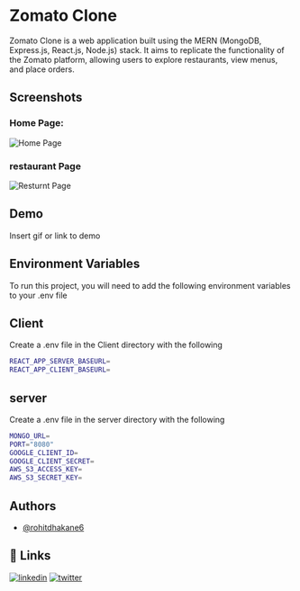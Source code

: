 # Zomato Clone

Zomato Clone is a web application built using the MERN (MongoDB, Express.js, React.js, Node.js) stack. It aims to replicate the functionality of the Zomato platform, allowing users to explore restaurants, view menus, and place orders.

## Screenshots
### Home Page:
![Home Page](https://github.com/rohitdhakane6/Zomato-Master/assets/109848812/bb6f6428-be02-4b5a-b5af-73b01932a2be)
### restaurant Page
![Resturnt Page](https://github.com/rohitdhakane6/Zomato-Master/assets/109848812/a1ec0890-11a2-4661-8a7b-cc006f8e7cde)
## Demo

Insert gif or link to demo


## Environment Variables

To run this project, you will need to add the following environment variables to your .env file

## Client
Create a .env file in the Client directory with the following
``` bash
REACT_APP_SERVER_BASEURL=
REACT_APP_CLIENT_BASEURL=
```
## server
Create a .env file in the server directory with the following
 ``` bash
MONGO_URL=
PORT="8080"
GOOGLE_CLIENT_ID=
GOOGLE_CLIENT_SECRET=
AWS_S3_ACCESS_KEY=
AWS_S3_SECRET_KEY=
```


## Authors

- [@rohitdhakane6](https://github.com/rohitdhakane6)


## 🔗 Links
[![linkedin](https://img.shields.io/badge/linkedin-0A66C2?style=for-the-badge&logo=linkedin&logoColor=white)](https://www.linkedin.com/in/rohit-dhakane/)
[![twitter](https://img.shields.io/badge/twitter-1DA1F2?style=for-the-badge&logo=twitter&logoColor=white)](https://twitter.com/RohitDhakane_)

